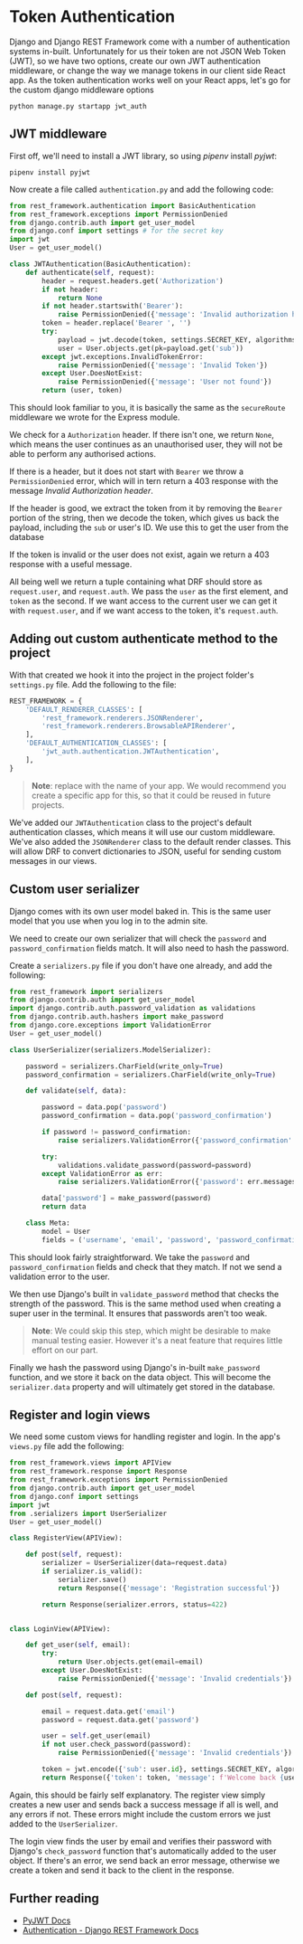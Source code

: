 # Token Authentication

Django and Django REST Framework come with a number of authentication systems in-built. Unfortunately for us their token are not JSON Web Token (JWT), so we have two options, create our own JWT authentication middleware, or change the way we manage tokens in our client side React app. As the token authentication works well on your React apps, let's go for the custom django middleware options

```
python manage.py startapp jwt_auth
```

## JWT middleware

First off, we'll need to install a JWT library, so using _pipenv_ install _pyjwt_:

```
pipenv install pyjwt
```


Now create a file called `authentication.py` and add the following code:

```py
from rest_framework.authentication import BasicAuthentication
from rest_framework.exceptions import PermissionDenied
from django.contrib.auth import get_user_model
from django.conf import settings # for the secret key
import jwt
User = get_user_model()

class JWTAuthentication(BasicAuthentication):
    def authenticate(self, request):
        header = request.headers.get('Authorization')
        if not header:
            return None
        if not header.startswith('Bearer'):
            raise PermissionDenied({'message': 'Invalid authorization header'})
        token = header.replace('Bearer ', '')
        try:
            payload = jwt.decode(token, settings.SECRET_KEY, algorithms=['HS256'])
            user = User.objects.get(pk=payload.get('sub'))
        except jwt.exceptions.InvalidTokenError:
            raise PermissionDenied({'message': 'Invalid Token'})
        except User.DoesNotExist:
            raise PermissionDenied({'message': 'User not found'})
        return (user, token)
```

This should look familiar to you, it is basically the same as the `secureRoute` middleware we wrote for the Express module.

We check for a `Authorization` header. If there isn't one, we return `None`, which means the user continues as an unauthorised user, they will not be able to perform any authorised actions.

If there is a header, but it does not start with `Bearer` we throw a `PermissionDenied` error, which will in tern return a 403 response with the message _Invalid Authorization header_.

If the header is good, we extract the token from it by removing the `Bearer ` portion of the string, then we decode the token, which gives us back the payload, including the `sub` or user's ID. We use this to get the user from the database

If the token is invalid or the user does not exist, again we return a 403 response with a useful message.

All being well we return a tuple containing what DRF should store as `request.user`, and `request.auth`. We pass the `user` as the first element, and `token` as the second. If we want access to the current user we can get it with `request.user`, and if we want access to the token, it's `request.auth`.


## Adding out custom authenticate method to the project

With that created we hook it into the project in the project folder's `settings.py` file. Add the following to the file:

```py
REST_FRAMEWORK = {
    'DEFAULT_RENDERER_CLASSES': [
        'rest_framework.renderers.JSONRenderer',
        'rest_framework.renderers.BrowsableAPIRenderer',
    ],
    'DEFAULT_AUTHENTICATION_CLASSES': [
        'jwt_auth.authentication.JWTAuthentication',
    ],
}
```

> **Note**: replace <app-name> with the name of your app. We would recommend you create a specific app for this, so that it could be reused in future projects.

We've added our `JWTAuthentication` class to the project's default authentication classes, which means it will use our custom middleware. We've also added the `JSONRenderer` class to the default render classes. This will allow DRF to convert dictionaries to JSON, useful for sending custom messages in our views.

## Custom user serializer

Django comes with its own user model baked in. This is the same user model that you use when you log in to the admin site.

We need to create our own serializer that will check the `password` and `password_confirmation` fields match. It will also need to hash the password.

Create a `serializers.py` file if you don't have one already, and add the following:

```py
from rest_framework import serializers
from django.contrib.auth import get_user_model
import django.contrib.auth.password_validation as validations
from django.contrib.auth.hashers import make_password
from django.core.exceptions import ValidationError
User = get_user_model()

class UserSerializer(serializers.ModelSerializer):

    password = serializers.CharField(write_only=True)
    password_confirmation = serializers.CharField(write_only=True)

    def validate(self, data):

        password = data.pop('password')
        password_confirmation = data.pop('password_confirmation')

        if password != password_confirmation:
            raise serializers.ValidationError({'password_confirmation': 'Passwords do not match'})

        try:
            validations.validate_password(password=password)
        except ValidationError as err:
            raise serializers.ValidationError({'password': err.messages})

        data['password'] = make_password(password)
        return data

    class Meta:
        model = User
        fields = ('username', 'email', 'password', 'password_confirmation',)
```

This should look fairly straightforward. We take the `password` and `password_confirmation` fields and check that they match. If not we send a validation error to the user.

We then use Django's built in `validate_password` method that checks the strength of the password. This is the same method used when creating a super user in the terminal. It ensures that passwords aren't too weak.

> **Note**: We could skip this step, which might be desirable to make manual testing easier. However it's a neat feature that requires little effort on our part.

Finally we hash the password using Django's in-built `make_password` function, and we store it back on the data object. This will become the `serializer.data` property and will ultimately get stored in the database.

## Register and login views

We need some custom views for handling register and login. In the app's `views.py` file add the following:

```py
from rest_framework.views import APIView
from rest_framework.response import Response
from rest_framework.exceptions import PermissionDenied
from django.contrib.auth import get_user_model
from django.conf import settings
import jwt
from .serializers import UserSerializer
User = get_user_model()

class RegisterView(APIView):

    def post(self, request):
        serializer = UserSerializer(data=request.data)
        if serializer.is_valid():
            serializer.save()
            return Response({'message': 'Registration successful'})

        return Response(serializer.errors, status=422)


class LoginView(APIView):

    def get_user(self, email):
        try:
            return User.objects.get(email=email)
        except User.DoesNotExist:
            raise PermissionDenied({'message': 'Invalid credentials'})

    def post(self, request):

        email = request.data.get('email')
        password = request.data.get('password')

        user = self.get_user(email)
        if not user.check_password(password):
            raise PermissionDenied({'message': 'Invalid credentials'})

        token = jwt.encode({'sub': user.id}, settings.SECRET_KEY, algorithm='HS256')
        return Response({'token': token, 'message': f'Welcome back {user.username}!'})
```

Again, this should be fairly self explanatory. The register view simply creates a new user and sends back a success message if all is well, and any errors if not. These errors might include the custom errors we just added to the `UserSerializer`.

The login view finds the user by email and verifies their password with Django's `check_password` function that's automatically added to the user object. If there's an error, we send back an error message, otherwise we create a token and send it back to the client in the response.


## Further reading

- [PyJWT Docs](https://pyjwt.readthedocs.io/en/latest/)
- [Authentication - Django REST Framework Docs](https://www.django-rest-framework.org/api-guide/authentication/)
